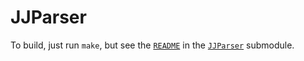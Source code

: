 # JJParser
To build, just run `make`, but see the [`README`](JJParser/README.md) in the [`JJParser`](JJParser)
submodule.
